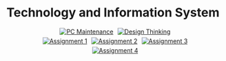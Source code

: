 #  Technology and Information System 

<div align="center">

  <!-- Top Part of Heart -->
  <div style="display: flex; justify-content: center; gap: 10px;">
    <a href="https://github.com/aliaaishah/PC-Assembly-Report">
      <img src="https://img.shields.io/badge/PC_Maintenance-FFB6C1?style=for-the-badge&logo=desktop-computer&logoColor=white" alt="PC Maintenance">
    </a>
    <a href="https://github.com/aliaaishah/DESIGN-THINKING-PROJECT">
      <img src="https://img.shields.io/badge/Design_Thinking-FFD1DC?style=for-the-badge&logo=idea&logoColor=white" alt="Design Thinking">
    </a>
  </div>

  <!-- Middle Part of Heart -->
  <div style="display: flex; justify-content: center; gap: 10px; margin-top: 5px;">
    <a href="https://github.com/nrathrhabs/Assignment-1/blob/main/README.md">
      <img src="https://img.shields.io/badge/Assignment_1-FFDDC1?style=for-the-badge&logo=task&logoColor=white" alt="Assignment 1">
    </a>
    <a href="https://github.com/nrathrhabs/Assignment-2/blob/main/README.md">
      <img src="https://img.shields.io/badge/Assignment_2-B5EAD7?style=for-the-badge&logo=open-folder&logoColor=white" alt="Assignment 2">
    </a>
    <a href="https://github.com/nrathrhabs/Assignment-3/blob/main/README.md">
      <img src="https://img.shields.io/badge/Assignment_3-C7CEEA?style=for-the-badge&logo=file-text&logoColor=white" alt="Assignment 3">
    </a>
  </div>

  <!-- Bottom Part of Heart -->
  <div style="display: flex; justify-content: center; margin-top: 5px;">
    <a href="https://github.com/nrathrhabs/Assignment-4/blob/main/README.md">
      <img src="https://img.shields.io/badge/Assignment_4-E0BBE4?style=for-the-badge&logo=documents&logoColor=white" alt="Assignment 4">
    </a>
  </div>

</div>
